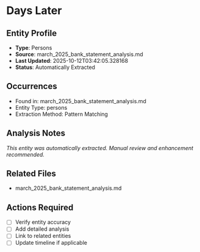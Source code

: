 # Days Later

## Entity Profile
- **Type**: Persons
- **Source**: march_2025_bank_statement_analysis.md
- **Last Updated**: 2025-10-12T03:42:05.328168
- **Status**: Automatically Extracted

## Occurrences
- Found in: march_2025_bank_statement_analysis.md
- Entity Type: persons
- Extraction Method: Pattern Matching

## Analysis Notes
*This entity was automatically extracted. Manual review and enhancement recommended.*

## Related Files
- march_2025_bank_statement_analysis.md

## Actions Required
- [ ] Verify entity accuracy
- [ ] Add detailed analysis
- [ ] Link to related entities
- [ ] Update timeline if applicable

